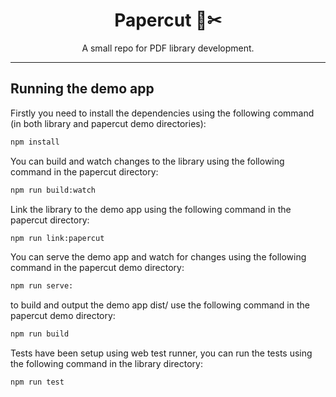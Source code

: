 
<h1 align="center">
Papercut 🧻✂
</h1>

<p align="center">
A small repo for PDF library development. 
</p>

<hr>

## Running the demo app

Firstly you need to install the dependencies using the following command (in both library and papercut demo directories):

```bash
npm install
```

You can build and watch changes to the library using the following command in the papercut directory:

```bash
npm run build:watch
```

Link the library to the demo app using the following command in the papercut directory:

```bash
npm run link:papercut
```

You can serve the demo app and watch for changes using the following command in the papercut demo directory:

```bash
npm run serve:
```

to build and output the demo app dist/ use the following command in the papercut demo directory:

```bash
npm run build
```

Tests have been setup using web test runner, you can run the tests using the following command in the library directory:

```bash
npm run test
```
